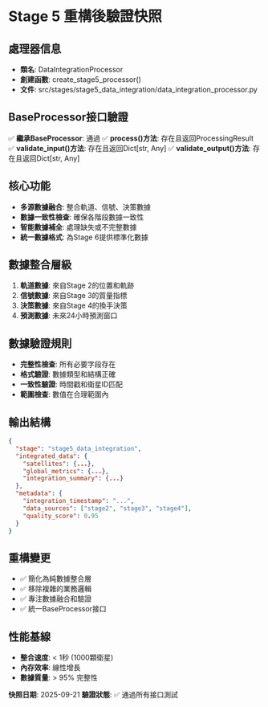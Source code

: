 # Stage 5 重構後驗證快照

## 處理器信息
- **類名**: DataIntegrationProcessor
- **創建函數**: create_stage5_processor()
- **文件**: src/stages/stage5_data_integration/data_integration_processor.py

## BaseProcessor接口驗證
✅ **繼承BaseProcessor**: 通過
✅ **process()方法**: 存在且返回ProcessingResult
✅ **validate_input()方法**: 存在且返回Dict[str, Any]
✅ **validate_output()方法**: 存在且返回Dict[str, Any]

## 核心功能
- **多源數據融合**: 整合軌道、信號、決策數據
- **數據一致性檢查**: 確保各階段數據一致性
- **智能數據補全**: 處理缺失或不完整數據
- **統一數據格式**: 為Stage 6提供標準化數據

## 數據整合層級
1. **軌道數據**: 來自Stage 2的位置和軌跡
2. **信號數據**: 來自Stage 3的質量指標
3. **決策數據**: 來自Stage 4的換手決策
4. **預測數據**: 未來24小時預測窗口

## 數據驗證規則
- **完整性檢查**: 所有必要字段存在
- **格式驗證**: 數據類型和結構正確
- **一致性驗證**: 時間戳和衛星ID匹配
- **範圍檢查**: 數值在合理範圍內

## 輸出結構
```json
{
  "stage": "stage5_data_integration",
  "integrated_data": {
    "satellites": {...},
    "global_metrics": {...},
    "integration_summary": {...}
  },
  "metadata": {
    "integration_timestamp": "...",
    "data_sources": ["stage2", "stage3", "stage4"],
    "quality_score": 0.95
  }
}
```

## 重構變更
- ✅ 簡化為純數據整合層
- ✅ 移除複雜的業務邏輯
- ✅ 專注數據融合和驗證
- ✅ 統一BaseProcessor接口

## 性能基線
- **整合速度**: < 1秒 (1000顆衛星)
- **內存效率**: 線性增長
- **數據質量**: > 95% 完整性

**快照日期**: 2025-09-21
**驗證狀態**: ✅ 通過所有接口測試